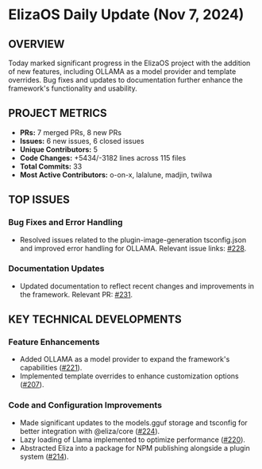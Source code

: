 # ElizaOS Daily Update (Nov 7, 2024)

## OVERVIEW 
Today marked significant progress in the ElizaOS project with the addition of new features, including OLLAMA as a model provider and template overrides. Bug fixes and updates to documentation further enhance the framework's functionality and usability.

## PROJECT METRICS
- **PRs:** 7 merged PRs, 8 new PRs
- **Issues:** 6 new issues, 6 closed issues
- **Unique Contributors:** 5
- **Code Changes:** +5434/-3182 lines across 115 files
- **Total Commits:** 33
- **Most Active Contributors:** o-on-x, lalalune, madjin, twilwa

## TOP ISSUES
### Bug Fixes and Error Handling
- Resolved issues related to the plugin-image-generation tsconfig.json and improved error handling for OLLAMA. Relevant issue links: [#228](https://github.com/elizaos/eliza/issues/228).

### Documentation Updates
- Updated documentation to reflect recent changes and improvements in the framework. Relevant PR: [#231](https://github.com/elizaos/eliza/pull/231).

## KEY TECHNICAL DEVELOPMENTS
### Feature Enhancements
- Added OLLAMA as a model provider to expand the framework's capabilities ([#221](https://github.com/elizaos/eliza/pull/221)).
- Implemented template overrides to enhance customization options ([#207](https://github.com/elizaos/eliza/pull/207)).

### Code and Configuration Improvements
- Made significant updates to the models.gguf storage and tsconfig for better integration with @eliza/core ([#224](https://github.com/elizaos/eliza/pull/224)).
- Lazy loading of Llama implemented to optimize performance ([#220](https://github.com/elizaos/eliza/pull/220)).
- Abstracted Eliza into a package for NPM publishing alongside a plugin system ([#214](https://github.com/elizaos/eliza/pull/214)).